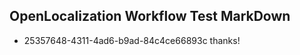 ## OpenLocalization Workflow Test MarkDown
* 25357648-4311-4ad6-b9ad-84c4ce66893c thanks!

<!--HONumber=Jul16_HO3-->


